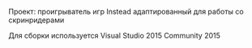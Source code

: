 Проект: проигрыватель игр Instead адаптированный для работы со скринридерами

Для сборки используется Visual Studio 2015 Community 2015
